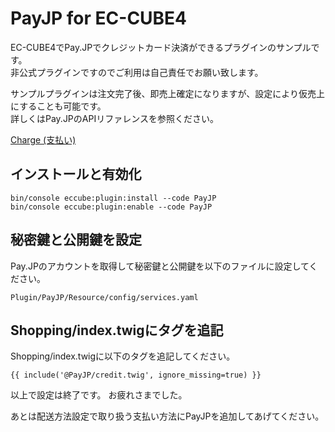 # PayJP for EC-CUBE4

EC-CUBE4でPay.JPでクレジットカード決済ができるプラグインのサンプルです。  
非公式プラグインですのでご利用は自己責任でお願い致します。  

サンプルプラグインは注文完了後、即売上確定になりますが、設定により仮売上にすることも可能です。  
詳しくはPay.JPのAPIリファレンスを参照ください。

[Charge (支払い)](https://pay.jp/docs/api/#charge-%E6%94%AF%E6%89%95%E3%81%84,)



## インストールと有効化

```
bin/console eccube:plugin:install --code PayJP
bin/console eccube:plugin:enable --code PayJP
```

## 秘密鍵と公開鍵を設定

Pay.JPのアカウントを取得して秘密鍵と公開鍵を以下のファイルに設定してください。

```
Plugin/PayJP/Resource/config/services.yaml
```

## Shopping/index.twigにタグを追記

Shopping/index.twigに以下のタグを追記してください。

```
{{ include('@PayJP/credit.twig', ignore_missing=true) }}
```

以上で設定は終了です。
お疲れさまでした。


あとは配送方法設定で取り扱う支払い方法にPayJPを追加してあげてください。
